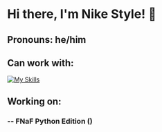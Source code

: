 # Hi there, I'm Nike Style! 👋
## Pronouns: he/him

## Can work with:
[![My Skills](https://skillicons.dev/icons?i=java,kotlin,nodejs,django,python&theme=dark)](https://skillicons.dev)

## Working on:
### -- FNaF Python Edition ()

<!--
**NikeStyleProject/NikeStyleProject** is a ✨ _special_ ✨ repository because its `README.md` (this file) appears on your GitHub profile.

Here are some ideas to get you started:

- 🔭 I’m currently working on ...
- 🌱 I’m currently learning ...
- 👯 I’m looking to collaborate on ...
- 🤔 I’m looking for help with ...
- 💬 Ask me about ...
- 📫 How to reach me: ...
- 😄 Pronouns: ...
- ⚡ Fun fact: ...
-->
